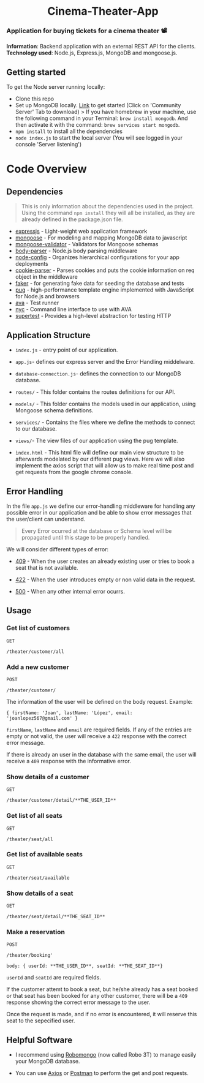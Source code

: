 <h1 align="center">Cinema-Theater-App</h1>

### Application for buying tickets for a cinema theater 📽

**Information**: Backend application with an external REST API for the clients.
**Technology used**: Node.js, Express.js, MongoDB and mongoose.js.

## Getting started

To get the Node server running locally:

* Clone this repo
* Set up MongoDB locally. [Link](https://www.mongodb.com/download-center?jmp=nav#community) to get started (Click on 'Community Server' Tab to download) > If you have homebrew in your machine, use the following command in your Terminal: `brew install mongodb`. And then activate it with the command: `brew services start mongodb`.
* `npm install` to install all the dependencies
* `node index.js` to start the local server (You will see logged in your console 'Server listening')

# Code Overview

## Dependencies

> This is only information about the dependencies used in the project. Using the command `npm install` they will all be installed, as they are already defined in the package.json file.

* [expressjs](https://github.com/expressjs/express) - Light-weight web application framework
* [mongoose](https://github.com/Automattic/mongoose) - For modeling and mapping MongoDB data to javascript
* [mongoose-validator](https://github.com/leepowellcouk/mongoose-validator) - Validators for Mongoose schemas
* [body-parser](https://github.com/expressjs/body-parser) - Node.js body parsing middleware
* [node-config](https://github.com/lorenwest/node-config) - Organizes hierarchical configurations for your app deployments
* [cookie-parser](https://github.com/expressjs/cookie-parser) - Parses cookies and puts the cookie information on req object in the middleware
* [faker](https://github.com/Marak/Faker.js) - for generating fake data for seeding the database and tests
* [pug](https://github.com/pugjs/pug) - high-performance template engine implemented with JavaScript for Node.js and browsers
* [ava](https://github.com/avajs/ava) - Test runner
* [nyc](https://github.com/istanbuljs/nyc) - Command line interface to use with AVA
* [supertest](https://github.com/visionmedia/supertest) - Provides a high-level abstraction for testing HTTP

## Application Structure

* `index.js` - entry point of our application.

* `app.js`- defines our express server and the Error Handling middelware.

* `database-connection.js`- defines the connection to our MongoDB database.

* `routes/` - This folder contains the routes definitions for our API.

* `models/` - This folder contains the models used in our application, using Mongoose schema definitions.

* `services/` - Contains the files where we define the methods to connect to our database.

* `views/`- The view files of our application using the pug template.

* `ìndex.html` - This html file will define our main view structure to be afterwards modelated by our different pug views. Here we will also implement the axios script that will allow us to make real time post and get requests from the google chrome console.

## Error Handling

In the file `app.js` we define our error-handling middleware for handling any possible error in our application and be able to show error messages that the user/client can understand.

> Every Error ocurred at the database or Schema level will be propagated until this stage to be properly handled.

We will consider different types of error:

* [409](https://httpstatuses.com/409) - When the user creates an already existing user or tries to book a seat that is not available.

* [422](https://httpstatuses.com/422) - When the user introduces empty or non valid data in the request.

* [500](https://httpstatuses.com/500) - When any other internal error ocurrs.

## Usage

### Get list of customers

`GET`

```
/theater/customer/all
```

### Add a new customer

`POST`

```
/theater/customer/
```

The information of the user will be defined on the body request.
Example:

```
{ firstName: 'Joan', lastName: 'López', email: 'joanlopez567@gmail.com' }
```

`firstName`, `lastName` and `email` are required fields. If any of the entries are empty or not valid, the user will receive a `422` response with the correct error message.

If there is already an user in the database with the same email, the user will receive a `409` response with the informative error.

### Show details of a customer

`GET`

```
/theater/customer/detail/**THE_USER_ID**
```

### Get list of all seats

`GET`

```
/theater/seat/all
```

### Get list of available seats

`GET`

```
/theater/seat/available
```

### Show details of a seat

`GET`

```
/theater/seat/detail/**THE_SEAT_ID**
```

### Make a reservation

`POST`

```
/theater/booking'
```

```
body: { userId: **THE_USER_ID**, seatId: **THE_SEAT_ID**}
```

`userId` and `seatId` are required fields.

If the customer attemt to book a seat, but he/she already has a seat booked or that seat has been booked for any other customer, there will be a `409` response showing the correct error message to the user.

Once the request is made, and if no error is encountered, it will reserve this seat to the sepecified user.

## Helpful Software

* I recommend using [Robomongo](https://robomongo.org/) (now called Robo 3T) to manage easily your MongoDB database.

* You can use [Axios](https://github.com/axios/axios) or [Postman](https://www.getpostman.com/) to perform the get and post requests.
